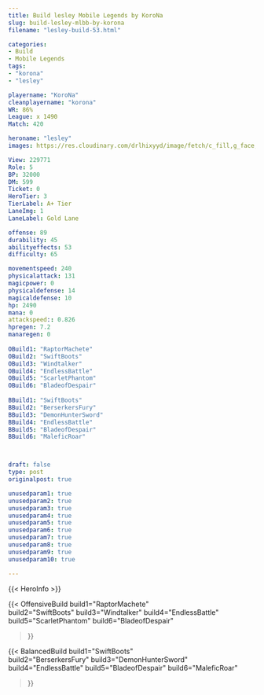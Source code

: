 ```yaml
---
title: Build lesley Mobile Legends by KoroNa
slug: build-lesley-mlbb-by-korona
filename: "lesley-build-53.html"

categories: 
- Build 
- Mobile Legends
tags: 
- "korona"
- "lesley"

playername: "KoroNa"
cleanplayername: "korona"
WR: 86%
League: x 1490
Match: 420 

heroname: "lesley"
images: https://res.cloudinary.com/drlhixyyd/image/fetch/c_fill,g_face,f_auto/https://cdn2-build.mobagenie.my.id/p/images/banner/full/lesley.jpg

View: 229771 
Role: 5 
BP: 32000
DM: 599 
Ticket: 0 
HeroTier: 3 
TierLabel: A+ Tier 
LaneImg: 1
LaneLabel: Gold Lane

offense: 89 
durability: 45 
abilityeffects: 53 
difficulty: 65 

movementspeed: 240
physicalattack: 131
magicpower: 0
physicaldefense: 14
magicaldefense: 10
hp: 2490
mana: 0
attackspeed:: 0.826
hpregen: 7.2
manaregen: 0
 
OBuild1: "RaptorMachete"  
OBuild2: "SwiftBoots" 
OBuild3: "Windtalker" 
OBuild4: "EndlessBattle" 
OBuild5: "ScarletPhantom" 
OBuild6: "BladeofDespair" 
 
BBuild1: "SwiftBoots"  
BBuild2: "BerserkersFury" 
BBuild3: "DemonHunterSword" 
BBuild4: "EndlessBattle" 
BBuild5: "BladeofDespair" 
BBuild6: "MaleficRoar"



draft: false
type: post
originalpost: true

unusedparam1: true
unusedparam2: true
unusedparam3: true
unusedparam4: true
unusedparam5: true
unusedparam6: true
unusedparam7: true
unusedparam8: true
unusedparam9: true
unusedparam10: true

---
```


{{< HeroInfo >}} 

{{< OffensiveBuild 
build1="RaptorMachete"  
build2="SwiftBoots" 
build3="Windtalker" 
build4="EndlessBattle" 
build5="ScarletPhantom" 
build6="BladeofDespair" 
 >}} 

{{< BalancedBuild 
build1="SwiftBoots"  
build2="BerserkersFury" 
build3="DemonHunterSword" 
build4="EndlessBattle" 
build5="BladeofDespair" 
build6="MaleficRoar" 
 >}}

